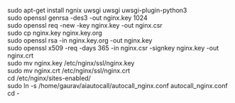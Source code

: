 sudo apt-get install ngnix uwsgi uwsgi uwsgi-plugin-python3  
sudo openssl genrsa -des3 -out nginx.key 1024  
sudo openssl req -new -key nginx.key -out nginx.csr  
sudo cp nginx.key nginx.key.org  
sudo openssl rsa -in nginx.key.org -out nginx.key  
sudo openssl x509 -req -days 365 -in nginx.csr -signkey nginx.key -out nginx.crt  
sudo mv nginx.key /etc/nginx/ssl/nginx.key  
sudo mv nginx.crt /etc/nginx/ssl/nginx.crt  
cd /etc/nginx/sites-enabled/  
sudo ln -s /home/gaurav/aiautocall/autocall_nginx.conf autocall_nginx.conf  
cd -  


